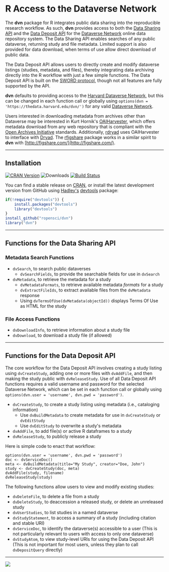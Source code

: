 # R Access to the Dataverse Network #

The **dvn** package for R integrates public data sharing into the reproducible research workflow. As such, **dvn** provides access to both the [Data Sharing API](http://guides.thedata.org/node/13328) and the [Data Deposit API](http://devguide.thedata.org/features/api/data-deposit/) for the [Dataverse Network](http://thedata.org/) online data repository system. The Data Sharing API enables searches of any public dataverse, returning study and file metadata. Limited support is also provided for data download, when terms of use allow direct download of public data.

The Data Deposit API allows users to directly create and modify dataverse listings (studies, metadata, and files), thereby integrating data archiving directly into the R workflow with just a few simple functions. The Data Deposit API is built on the [SWORD protocol](http://en.wikipedia.org/wiki/SWORD_%28protocol%29), though not all features are fully supported by the API.

**dvn** defaults to providing access to the [Harvard Dataverse Network](https://thedata.harvard.edu/dvn/), but this can be changed in each function call or globally using `options(dvn = 'https://thedata.harvard.edu/dvn/')` for any valid [Dataverse Network](http://thedata.org/book/dataverse-networks-around-world).

Users interested in downloading metadata from archives other than Dataverse may be interested in Kurt Hornik's [OAIHarvester](http://cran.r-project.org/web/packages/OAIHarvester/index.html), which offers metadata download from any web repository that is compliant with the [Open Archives Initiative](http://www.openarchives.org/) standards. Additionally, [rdryad](http://cran.fhcrc.org/web/packages/rdryad/index.html) uses OAIHarvester to interface with [Dryad](http://datadryad.org/). The [rfigshare](http://cran.r-project.org/web/packages/rfigshare/) package works in a similar spirit to **dvn** with [http://figshare.com/](http://figshare.com/).

---
## Installation ##

[![CRAN Version](http://www.r-pkg.org/badges/version/dvn)](http://cran.r-project.org/package=dvn)
![Downloads](http://cranlogs.r-pkg.org/badges/dvn)
[![Build Status](https://travis-ci.org/ropensci/dvn.png?branch=master)](https://travis-ci.org/leeper/ropensci)

You can find a stable release on [CRAN](http://cran.r-project.org/package=dvn), or install the latest development version from GitHub using [Hadley's](http://had.co.nz/) [devtools](http://cran.r-project.org/package=devtools) package:

```R
if(!require("devtools")) {
    install.packages("devtools")
    library("devtools")
}
install_github("ropensci/dvn")
library("dvn")
```

---
## Functions for the Data Sharing API ##
### Metadata Search Functions ###
* `dvSearch`, to search public dataverses
  * `dvSearchFields`, to provide the searchable fields for use in `dvSearch`
* `dvMetadata`, to retrieve the metadata for a study
  * `dvMetadataFormats`, to retrieve available metadata *formats* for a study
  * `dvExtractFileIds`, to extract available files from the `dvMetadata` response
  * Using `dvTermsOfUse(dvMetadata(objectId))` displays Terms Of Use as HTML for the study

### File Access Functions ###
* `dvDownloadInfo`, to retrieve information about a study file
* `dvDownload`, to download a study file (if allowed)

---
## Functions for the Data Deposit API ##

The core workflow for the Data Deposit API involves creating a study listing using `dvCreateStudy`, adding one or more files with `dvAddFile`, and then making the study public with `dvReleaseStudy`. Use of all Data Deposit API functions requires a valid username and password for the selected Dataverse Network, which can be set in each function call or globally using `options(dvn.user = 'username', dvn.pwd = 'password')`.

* `dvCreateStudy`, to create a study listing using metadata (i.e., cataloging information)
  * Use `dvBuildMetadata` to create metadata for use in `dvCreateStudy` or `dvEditStudy`
  * Use `dvEditStudy` to overwrite a study's metadata
* `dvAddFile`, to add file(s) or active R dataframes to a study
* `dvReleaseStudy`, to publicly release a study

Here is simple code to enact that workflow:

```
options(dvn.user = 'username', dvn.pwd = 'password')
doc <- dvServiceDoc()
meta <- dvBuildMetadata(title="My Study", creator="Doe, John")
study <- dvCreateStudy(doc, meta)
dvAddFile(study, filename)
dvReleaseStudy(study)
```

The following functions allow users to view and modify existing studies:
* `dvDeleteFile`, to delete a file from a study
* `dvDeleteStudy`, to deaccession a released study, or delete an unreleased study
* `dvUserStudies`, to list studies in a named dataverse
* `dvStudyStatement`, to access a summary of a study (including citation and stable URI)
* `dvServiceDoc`, to identify the dataverse(s) accessible to a user (This is not particularly relevant to users with access to only one dataverse)
* `dvStudyAtom`, to view study-level URIs for using the Data Deposit API (This is not important for most users, unless they plan to call `dvDepositQuery` directly)

---

[![](http://ropensci.org/public_images/github_footer.png)](http://ropensci.org)
